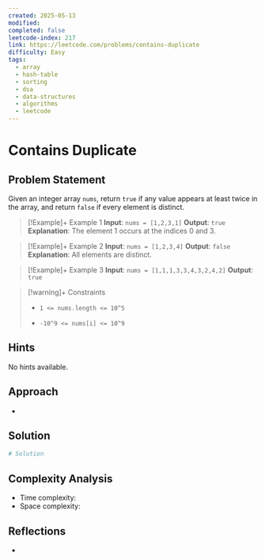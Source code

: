 ```yaml
---
created: 2025-05-13
modified: 
completed: false
leetcode-index: 217
link: https://leetcode.com/problems/contains-duplicate
difficulty: Easy
tags:
  - array
  - hash-table
  - sorting
  - dsa
  - data-structures
  - algorithms
  - leetcode
---
```

# Contains Duplicate

## Problem Statement
Given an integer array `nums`, return `true` if any value appears at least twice in the array, and return `false` if every element is distinct.

 

>[!Example]+ Example 1
>**Input**: `nums = [1,2,3,1]`
>**Output**: `true`
>**Explanation**:
>The element 1 occurs at the indices 0 and 3. 

>[!Example]+ Example 2
>**Input**: `nums = [1,2,3,4]`
>**Output**: `false`
>**Explanation**:
>All elements are distinct. 

>[!Example]+ Example 3
>**Input**: `nums = [1,1,1,3,3,4,3,2,4,2]`
>**Output**: `true`

>[!warning]+ Constraints
>- `1 <= nums.length <= 10^5`
>
>- `-10^9 <= nums[i] <= 10^9`
## Hints
No hints available.
## Approach

- 
## Solution

```python
# Solution
```

## Complexity Analysis

- Time complexity: 
- Space complexity: 

## Reflections
- 